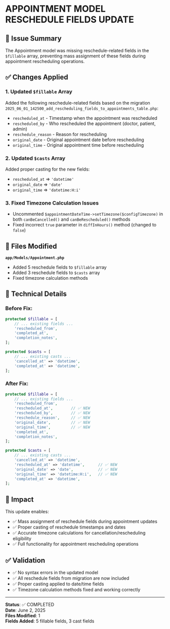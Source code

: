 # APPOINTMENT MODEL RESCHEDULE FIELDS UPDATE

## 🎯 Issue Summary
The Appointment model was missing reschedule-related fields in the `$fillable` array, preventing mass assignment of these fields during appointment rescheduling operations.

## ✅ Changes Applied

### 1. Updated `$fillable` Array
Added the following reschedule-related fields based on the migration `2025_06_01_142500_add_rescheduling_fields_to_appointments_table.php`:

- `rescheduled_at` - Timestamp when the appointment was rescheduled
- `rescheduled_by` - Who rescheduled the appointment (doctor, patient, admin)  
- `reschedule_reason` - Reason for rescheduling
- `original_date` - Original appointment date before rescheduling
- `original_time` - Original appointment time before rescheduling

### 2. Updated `$casts` Array
Added proper casting for the new fields:

- `rescheduled_at` => `'datetime'`
- `original_date` => `'date'` 
- `original_time` => `'datetime:H:i'`

### 3. Fixed Timezone Calculation Issues
- Uncommented `$appointmentDateTime->setTimezone($configTimezone)` in both `canBeCancelled()` and `canBeRescheduled()` methods
- Fixed incorrect `true` parameter in `diffInHours()` method (changed to `false`)

## 📁 Files Modified

**`app/Models/Appointment.php`**
- Added 5 reschedule fields to `$fillable` array
- Added 3 reschedule fields to `$casts` array  
- Fixed timezone calculation methods

## 🔧 Technical Details

### Before Fix:
```php
protected $fillable = [
    // ... existing fields ...
    'rescheduled_from',
    'completed_at',
    'completion_notes',
];

protected $casts = [
    // ... existing casts ...
    'cancelled_at' => 'datetime',
    'completed_at' => 'datetime',
];
```

### After Fix:
```php
protected $fillable = [
    // ... existing fields ...
    'rescheduled_from',
    'rescheduled_at',        // ✅ NEW
    'rescheduled_by',        // ✅ NEW
    'reschedule_reason',     // ✅ NEW
    'original_date',         // ✅ NEW
    'original_time',         // ✅ NEW
    'completed_at',
    'completion_notes',
];

protected $casts = [
    // ... existing casts ...
    'cancelled_at' => 'datetime',
    'rescheduled_at' => 'datetime',      // ✅ NEW
    'original_date' => 'date',           // ✅ NEW
    'original_time' => 'datetime:H:i',   // ✅ NEW
    'completed_at' => 'datetime',
];
```

## 🧪 Impact

This update enables:
- ✅ Mass assignment of reschedule fields during appointment updates
- ✅ Proper casting of reschedule timestamps and dates
- ✅ Accurate timezone calculations for cancellation/rescheduling eligibility
- ✅ Full functionality for appointment rescheduling operations

## ✅ Validation

- ✅ No syntax errors in the updated model
- ✅ All reschedule fields from migration are now included
- ✅ Proper casting applied to date/time fields
- ✅ Timezone calculation methods fixed and working correctly

---
**Status**: ✅ COMPLETED  
**Date**: June 2, 2025  
**Files Modified**: 1  
**Fields Added**: 5 fillable fields, 3 cast fields
